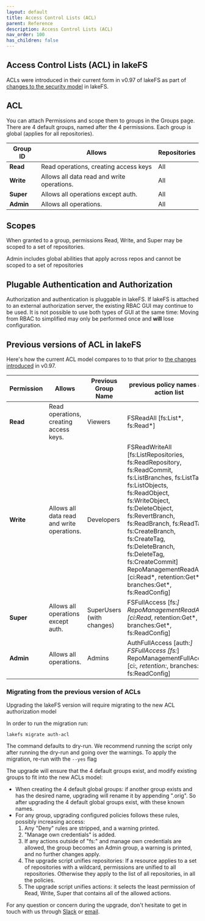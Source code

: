 ```yaml
---
layout: default
title: Access Control Lists (ACL)
parent: Reference
description: Access Control Lists (ACL)
nav_order: 100
has_children: false
---
```


## Access Control Lists (ACL) in lakeFS

ACLs were introduced in their current form in v0.97 of lakeFS as part of [changes to the security model](/posts/security_update.html#whats-changing) in lakeFS. 

## ACL

You can attach Permissions and scope them to groups in the Groups page.
There are 4 default groups, named after the 4 permissions. Each group is global (applies for all repositories).

| Group ID    | Allows | Repositories |
|-------------|--------------------|--------------|
| **Read**    | Read operations, creating access keys               | All          |
| **Write**   | Allows all data read and write operations.              | All          |
| **Super**   | Allows all operations except auth.              | All          |
| **Admin**   | Allows all operations.              | All          |


## Scopes

When granted to a group, permissions Read, Write, and Super may be scoped to a set of repositories.

Admin includes global abilities that apply across repos and cannot be scoped to a set of repositories


## Plugable Authentication and Authorization

Authorization and authentication is pluggable in lakeFS. If lakeFS is attached to an external authorization server, the existing RBAC GUI may continue to be used. It is not possible to use both types of GUI at the same time: Moving from RBAC to simplified may only be performed once and **will** lose configuration.

## Previous versions of ACL in lakeFS

Here's how the current ACL model compares to to that prior to [the changes introduced](/posts/security_update.html#whats-changing) in v0.97.

| Permission | Allows                                     | Previous Group Name       | previous policy names and action list                                                                                                                                                                                                                                                                                                                                            | 
|------------|--------------------------------------------|---------------------------|----------------------------------------------------------------------------------------------------------------------------------------------------------------------------------------------------------------------------------------------------------------------------------------------------------------------------------------------------------------------------------|
| **Read**   | Read operations, creating access keys.     | Viewers                   | FSReadAll \[fs:List*, fs:Read*]                                                                                                                                                                                                                                                                                                                                                  |
| **Write**  | Allows all data read and write operations. | Developers                | FSReadWriteAll \[fs:ListRepositories, fs:ReadRepository, fs:ReadCommit, fs:ListBranches, fs:ListTags, fs:ListObjects, fs:ReadObject, fs:WriteObject, fs:DeleteObject, fs:RevertBranch, fs:ReadBranch, fs:ReadTag, fs:CreateBranch, fs:CreateTag, fs:DeleteBranch, fs:DeleteTag, fs:CreateCommit] RepoManagementReadAll \[ci:Read*, retention:Get*, branches:Get*, fs:ReadConfig] |
| **Super**  | Allows all operations except auth.         | SuperUsers (with changes) | FSFullAccess  \[fs:*] RepoManagementReadAll \[ci:Read*, retention:Get*, branches:Get*, fs:ReadConfig]                                                                                                                                                                                                                                                                            |
| **Admin**  | Allows all operations.                     | Admins                    | AuthFullAccess \[auth:*]  FSFullAccess \[fs:*]  RepoManagementFullAccess \[ci:*, retention:*, branches:*, fs:ReadConfig]                                                                                                                                                                                                                                                         |

### Migrating from the previous version of ACLs

Upgrading the lakeFS version will require migrating to the new ACL authorization model

In order to run the migration run:
```
lakefs migrate auth-acl
```

The command defaults to dry-run. We recommend running the script only after running the dry-run and going over the warnings. 
To apply the migration, re-run with the  `--yes`  flag

The upgrade will ensure that the 4 default groups exist, and modify existing groups to fit into the new ACLs model:
-  When creating the 4 default global groups: if another group exists and has the desired name, upgrading will rename it by appending ".orig". So after upgrading the 4 default global groups exist, with these known names.
- For any group, upgrading configured policies follows these rules, possibly increasing access:
    1. Any "Deny" rules are stripped, and a warning printed.
    2. "Manage own credentials" is added.
    3. If any actions outside of "fs:" and manage own credentials are allowed, the group becomes an Admin group, a warning is printed, and no further changes apply.
    4. The upgrade script unifies repositories: If a resource applies to a set of repositories with a wildcard, permissions are unified to all repositories. Otherwise they apply to the list of all repositories, in all the policies.
    5. The upgrade script unifies actions: it selects the least permission of Read, Write, Super that contains all of the allowed actions.
    
For any question or concern during the upgrade, don't hesitate to get in touch with us through [Slack](https://lakefs.io/slack) or [email](mailto:support@treeverse.io).